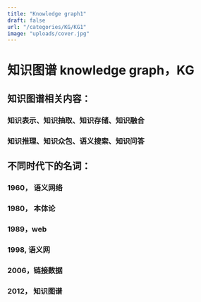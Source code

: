 ```yaml
---
title: "Knowledge graph1"
draft: false
url: "/categories/KG/KG1"
image: "uploads/cover.jpg"
---
```

# 知识图谱  knowledge graph，KG
## 知识图谱相关内容：
### 知识表示、知识抽取、知识存储、知识融合
### 知识推理、知识众包、语义搜索、知识问答
## 不同时代下的名词：
### 1960， 语义网络
### 1980， 本体论
### 1989，web
### 1998, 语义网
### 2006，链接数据
### 2012， 知识图谱
